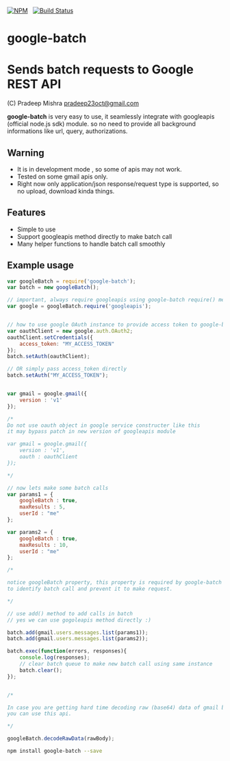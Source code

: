 [![NPM](https://nodei.co/npm/google-batch.svg?downloads=true&downloadRank=true)](https://nodei.co/npm/google-batch/)&nbsp;&nbsp;
[![Build Status](https://travis-ci.org/pradeep-mishra/google-batch.svg?branch=master)](https://travis-ci.org/pradeep-mishra/google-batch)


google-batch
=========
Sends batch requests to Google REST API
=======


(C) Pradeep Mishra <pradeep23oct@gmail.com>

**google-batch** is very easy to use, it seamlessly integrate with googleapis (official node.js sdk) module.
so no need to provide all background informations like url, query, authorizations.


Warning
--------
* It is in development mode , so some of apis may not work.
* Tested on some gmail apis only.
* Right now only application/json response/request type is supported, so no upload, download kinda things.

Features
--------

* Simple to use
* Support googleapis method directly to make batch call
* Many helper functions to handle batch call smoothly



Example usage
-------------
```javascript
var googleBatch = require('google-batch');
var batch = new googleBatch();

// important, always require googleapis using google-batch require() method.
var google = googleBatch.require('googleapis'); 


// how to use google OAuth instance to provide access token to google-batch
var oauthClient = new google.auth.OAuth2;
oauthClient.setCredentials({
    access_token: "MY_ACCESS_TOKEN"
});
batch.setAuth(oauthClient);

// OR simply pass access_token directly
batch.setAuth("MY_ACCESS_TOKEN");


var gmail = google.gmail({
    version : 'v1'
});

/* 
Do not use oauth object in google service constructer like this
it may bypass patch in new version of googleapis module

var gmail = google.gmail({
    version : 'v1',
    oauth : oauthClient
});

*/

// now lets make some batch calls
var params1 = {
    googleBatch : true,
    maxResults : 5,
    userId : "me"
};

var params2 = {
    googleBatch : true,
    maxResults : 10,
    userId : "me"
};

/*

notice googleBatch property, this property is required by google-batch 
to identify batch call and prevent it to make request.

*/

// use add() method to add calls in batch
// yes we can use gogoleapis method directly :)

batch.add(gmail.users.messages.list(params1));
batch.add(gmail.users.messages.list(params2));

batch.exec(function(errors, responses){
    console.log(responses);
    // clear batch queue to make new batch call using same instance 
    batch.clear();
});


/* 

In case you are getting hard time decoding raw (base64) data of gmail body 
you can use this api.

*/

googleBatch.decodeRawData(rawBody);

```



```bash
npm install google-batch --save
```
